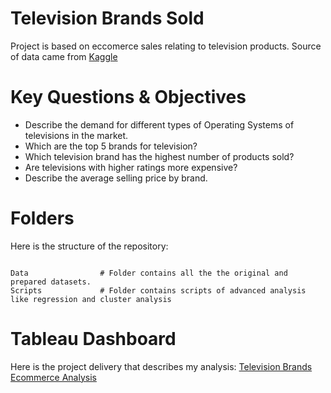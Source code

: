 # Television Brands Sold 

Project is based on eccomerce sales relating to television products. Source of data came from [Kaggle](https://www.kaggle.com/datasets/devsubhash/television-brands-ecommerce-dataset)

# Key Questions & Objectives

* Describe the demand for different types of Operating Systems of televisions in the market.
* Which are the top 5 brands for television?
* Which television brand has the highest number of products sold?
* Are televisions with higher ratings more expensive?
* Describe the average selling price by brand.


# Folders

Here is the structure of the repository:

```

Data                # Folder contains all the the original and prepared datasets. 
Scripts             # Folder contains scripts of advanced analysis like regression and cluster analysis

```

# Tableau Dashboard

Here is the project delivery that describes my analysis: [Television Brands Ecommerce Analysis](https://public.tableau.com/app/profile/matthew3308/viz/TelevisionBrandsEcommerceAnalysis/Dashboard1)
